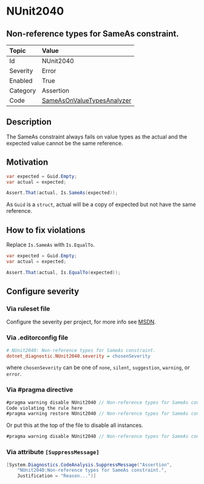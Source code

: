 # NUnit2040

## Non-reference types for SameAs constraint.

| Topic    | Value
| :--      | :--
| Id       | NUnit2040
| Severity | Error
| Enabled  | True
| Category | Assertion
| Code     | [SameAsOnValueTypesAnalyzer](https://github.com/nunit/nunit.analyzers/blob/0.5.0/src/nunit.analyzers/SameAsOnValueTypes/SameAsOnValueTypesAnalyzer.cs)

## Description

The SameAs constraint always fails on value types as the actual and the expected value cannot be the same reference.

## Motivation

```csharp
var expected = Guid.Empty;
var actual = expected;

Assert.That(actual, Is.SameAs(expected));
```

As `Guid` is a `struct`, actual will be a copy of expected but not have the same reference.

## How to fix violations

Replace `Is.SameAs` with `Is.EqualTo`.

```csharp
var expected = Guid.Empty;
var actual = expected;

Assert.That(actual, Is.EqualTo(expected));
```

<!-- start generated config severity -->
## Configure severity

### Via ruleset file

Configure the severity per project, for more info see [MSDN](https://msdn.microsoft.com/en-us/library/dd264949.aspx).

### Via .editorconfig file

```ini
# NUnit2040: Non-reference types for SameAs constraint.
dotnet_diagnostic.NUnit2040.severity = chosenSeverity
```

where `chosenSeverity` can be one of `none`, `silent`, `suggestion`, `warning`, or `error`.

### Via #pragma directive

```csharp
#pragma warning disable NUnit2040 // Non-reference types for SameAs constraint.
Code violating the rule here
#pragma warning restore NUnit2040 // Non-reference types for SameAs constraint.
```

Or put this at the top of the file to disable all instances.

```csharp
#pragma warning disable NUnit2040 // Non-reference types for SameAs constraint.
```

### Via attribute `[SuppressMessage]`

```csharp
[System.Diagnostics.CodeAnalysis.SuppressMessage("Assertion",
    "NUnit2040:Non-reference types for SameAs constraint.",
    Justification = "Reason...")]
```
<!-- end generated config severity -->
